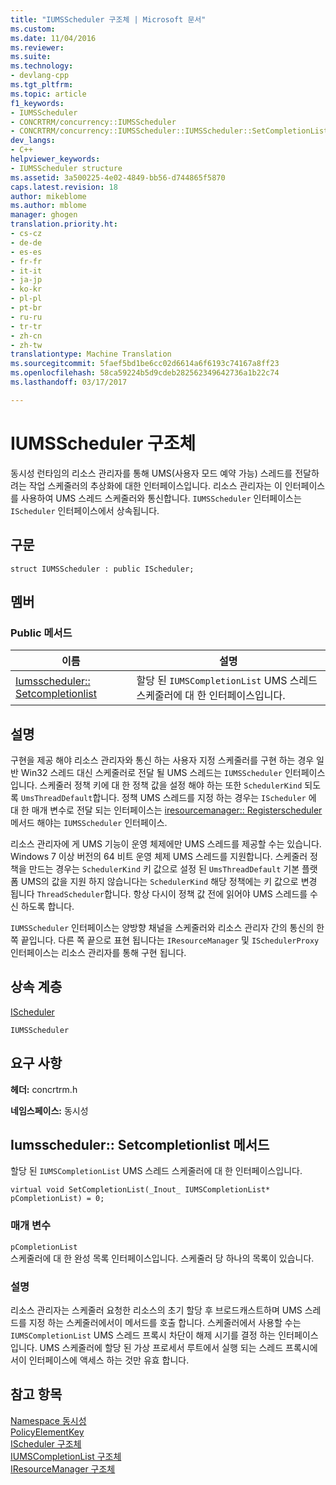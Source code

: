 ```yaml
---
title: "IUMSScheduler 구조체 | Microsoft 문서"
ms.custom: 
ms.date: 11/04/2016
ms.reviewer: 
ms.suite: 
ms.technology:
- devlang-cpp
ms.tgt_pltfrm: 
ms.topic: article
f1_keywords:
- IUMSScheduler
- CONCRTRM/concurrency::IUMSScheduler
- CONCRTRM/concurrency::IUMSScheduler::IUMSScheduler::SetCompletionList
dev_langs:
- C++
helpviewer_keywords:
- IUMSScheduler structure
ms.assetid: 3a500225-4e02-4849-bb56-d744865f5870
caps.latest.revision: 18
author: mikeblome
ms.author: mblome
manager: ghogen
translation.priority.ht:
- cs-cz
- de-de
- es-es
- fr-fr
- it-it
- ja-jp
- ko-kr
- pl-pl
- pt-br
- ru-ru
- tr-tr
- zh-cn
- zh-tw
translationtype: Machine Translation
ms.sourcegitcommit: 5faef5bd1be6cc02d6614a6f6193c74167a8ff23
ms.openlocfilehash: 58ca59224b5d9cdeb282562349642736a1b22c74
ms.lasthandoff: 03/17/2017

---
```

# <a name="iumsscheduler-structure"></a>IUMSScheduler 구조체
동시성 런타임의 리소스 관리자를 통해 UMS(사용자 모드 예약 가능) 스레드를 전달하려는 작업 스케줄러의 추상화에 대한 인터페이스입니다. 리소스 관리자는 이 인터페이스를 사용하여 UMS 스레드 스케줄러와 통신합니다. `IUMSScheduler` 인터페이스는 `IScheduler` 인터페이스에서 상속됩니다.  
  
## <a name="syntax"></a>구문  
  
```
struct IUMSScheduler : public IScheduler;
```  
  
## <a name="members"></a>멤버  
  
### <a name="public-methods"></a>Public 메서드  
  
|이름|설명|  
|----------|-----------------|  
|[Iumsscheduler:: Setcompletionlist](#setcompletionlist)|할당 된 `IUMSCompletionList` UMS 스레드 스케줄러에 대 한 인터페이스입니다.|  
  
## <a name="remarks"></a>설명  
 구현을 제공 해야 리소스 관리자와 통신 하는 사용자 지정 스케줄러를 구현 하는 경우 일반 Win32 스레드 대신 스케줄러로 전달 될 UMS 스레드는 `IUMSScheduler` 인터페이스입니다. 스케줄러 정책 키에 대 한 정책 값을 설정 해야 하는 또한 `SchedulerKind` 되도록 `UmsThreadDefault`합니다. 정책 UMS 스레드를 지정 하는 경우는 `IScheduler` 에 대 한 매개 변수로 전달 되는 인터페이스는 [iresourcemanager:: Registerscheduler](iresourcemanager-structure.md#registerscheduler) 메서드 해야는 `IUMSScheduler` 인터페이스.  
  
 리소스 관리자에 게 UMS 기능이 운영 체제에만 UMS 스레드를 제공할 수는 있습니다. Windows 7 이상 버전의 64 비트 운영 체제 UMS 스레드를 지원합니다. 스케줄러 정책을 만드는 경우는 `SchedulerKind` 키 값으로 설정 된 `UmsThreadDefault` 기본 플랫폼 UMS의 값을 지원 하지 않습니다는 `SchedulerKind` 해당 정책에는 키 값으로 변경 됩니다 `ThreadScheduler`합니다. 항상 다시이 정책 값 전에 읽어야 UMS 스레드를 수신 하도록 합니다.  
  
 `IUMSScheduler` 인터페이스는 양방향 채널을 스케줄러와 리소스 관리자 간의 통신의 한쪽 끝입니다. 다른 쪽 끝으로 표현 됩니다는 `IResourceManager` 및 `ISchedulerProxy` 인터페이스는 리소스 관리자를 통해 구현 됩니다.  
  
## <a name="inheritance-hierarchy"></a>상속 계층  
 [IScheduler](ischeduler-structure.md)  
  
 `IUMSScheduler`  
  
## <a name="requirements"></a>요구 사항  
 **헤더:** concrtrm.h  
  
 **네임스페이스:** 동시성  
  
##  <a name="setcompletionlist"></a>Iumsscheduler:: Setcompletionlist 메서드  
 할당 된 `IUMSCompletionList` UMS 스레드 스케줄러에 대 한 인터페이스입니다.  
  
```
virtual void SetCompletionList(_Inout_ IUMSCompletionList* pCompletionList) = 0;
```  
  
### <a name="parameters"></a>매개 변수  
 `pCompletionList`  
 스케줄러에 대 한 완성 목록 인터페이스입니다. 스케줄러 당 하나의 목록이 있습니다.  
  
### <a name="remarks"></a>설명  
 리소스 관리자는 스케줄러 요청한 리소스의 초기 할당 후 브로드캐스트하며 UMS 스레드를 지정 하는 스케줄러에서이 메서드를 호출 합니다. 스케줄러에서 사용할 수는 `IUMSCompletionList` UMS 스레드 프록시 차단이 해제 시기를 결정 하는 인터페이스입니다. UMS 스케줄러에 할당 된 가상 프로세서 루트에서 실행 되는 스레드 프록시에서이 인터페이스에 액세스 하는 것만 유효 합니다.  
  
## <a name="see-also"></a>참고 항목  
 [Namespace 동시성](concurrency-namespace.md)   
 [PolicyElementKey](concurrency-namespace-enums.md)   
 [IScheduler 구조체](ischeduler-structure.md)   
 [IUMSCompletionList 구조체](iumscompletionlist-structure.md)   
 [IResourceManager 구조체](iresourcemanager-structure.md)

